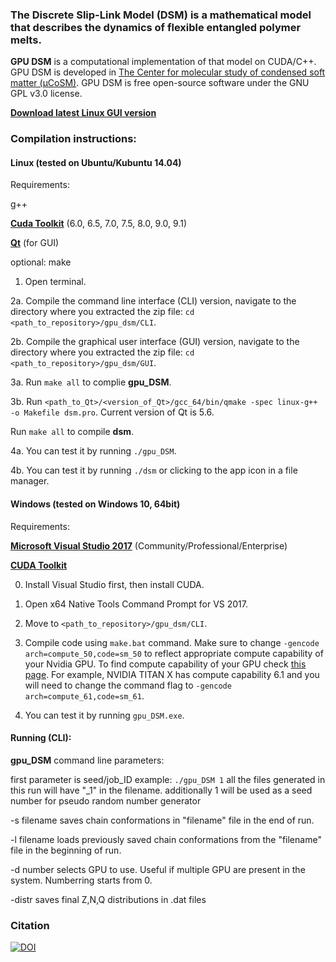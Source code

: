### **The Discrete Slip-Link Model (DSM)** is a mathematical model that describes the dynamics of flexible entangled polymer melts.

**GPU DSM** is a computational implementation of that model on CUDA/C++. GPU DSM is developed in [The Center for molecular study of condensed soft matter (μCoSM)](http://www.chbe.iit.edu/~schieber/index.html). GPU DSM is free open-source software under the GNU GPL v3.0 license.

**[Download latest Linux GUI version](https://github.com/ktaletsk/gpu_dsm/releases)**

### Compilation instructions:

#### Linux (tested on Ubuntu/Kubuntu 14.04)

Requirements:

g++

**[Cuda Toolkit](https://developer.nvidia.com/cuda-toolkit)** (6.0, 6.5, 7.0, 7.5, 8.0, 9.0, 9.1)

**[Qt](http://www.qt.io/download-open-source/)** (for GUI)

optional: make
    
1. Open terminal.
    
2a. Compile the command line interface (CLI) version, navigate to the directory where you extracted the zip file:
`cd <path_to_repository>/gpu_dsm/CLI`.
    
2b. Compile the graphical user interface (GUI) version, navigate to the directory where you extracted the zip file:
`cd <path_to_repository>/gpu_dsm/GUI`.

3a. Run `make all` to complie **gpu_DSM**.

3b. Run `<path_to_Qt>/<version_of_Qt>/gcc_64/bin/qmake -spec linux-g++ -o Makefile dsm.pro`. Current version of Qt is 5.6.

Run `make all` to compile **dsm**.
    
4a. You can test it by running `./gpu_DSM`.
    
4b. You can test it by running `./dsm` or clicking to the app icon in a file manager.

#### Windows (tested on Windows 10, 64bit)

Requirements:

**[Microsoft Visual Studio 2017](https://www.visualstudio.com/downloads/)** (Community/Professional/Enterprise)

**[CUDA Toolkit](https://developer.nvidia.com/cuda-toolkit)**

0. Install Visual Studio first, then install CUDA.

1. Open x64 Native Tools Command Prompt for VS 2017.

2. Move to `<path_to_repository>/gpu_dsm/CLI`.

3. Compile code using `make.bat` command. Make sure to change `-gencode arch=compute_50,code=sm_50` to reflect appropriate compute capability of your Nvidia GPU. To find compute capability of your GPU check [this page](https://developer.nvidia.com/cuda-gpus). For example, NVIDIA TITAN X has compute capability 6.1 and you will need to change the command flag to `-gencode arch=compute_61,code=sm_61`.

4. You can test it by running `gpu_DSM.exe`.

#### Running (CLI):
    
**gpu_DSM** command line parameters:

first parameter is seed/job_ID
example: 
`./gpu_DSM 1`
all the files generated in this run will have "_1" in the filename.
additionally 1 will be used as a seed number for pseudo random number generator

-s filename 
saves chain conformations in "filename" file in the end of run.

-l filename
loads previously saved chain conformations from the "filename" file in the beginning of run.

-d number
selects GPU to use. Useful if multiple GPU are present in the system. Numberring starts from 0.
    
-distr
saves final Z,N,Q distributions in .dat files

### Citation
[![DOI](https://zenodo.org/badge/24236916.svg)](https://zenodo.org/badge/latestdoi/24236916)
